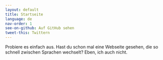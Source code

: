 ```yaml
---
layout: default
title: Startseite
language: de
nav-order: 1
see-on-github: Auf GitHub sehen
tweet-this: Twittern
---
```


Probiere es einfach aus. Hast du schon mal eine Webseite gesehen, die so schnell zwischen Sprachen wechselt? Eben, ich auch nicht.


